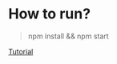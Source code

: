 # How to run?

> npm install && npm start

[Tutorial](https://www.youtube.com/watch?v=khJlrj3Y6Ls&t=4s)
